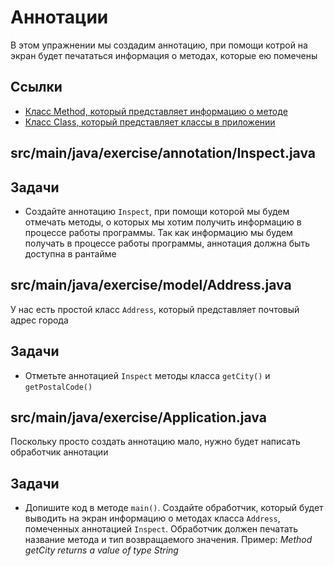 # Аннотации

В этом упражнении мы создадим аннотацию, при помощи котрой на экран будет печататься информация о методах, которые ею помечены

## Ссылки

* [Класс Method, который представляет информацию о методе](https://docs.oracle.com/javase/8/docs/api/java/lang/reflect/Method.html)
* [Класс Class, который представляет классы в приложении](https://docs.oracle.com/javase/8/docs/api/java/lang/Class.html)

## src/main/java/exercise/annotation/Inspect.java

## Задачи

* Создайте аннотацию `Inspect`, при помощи которой мы будем отмечать методы, о которых мы хотим получить информацию в процессе работы программы. Так как информацию мы будем получать в процессе работы программы, аннотация должна быть доступна в рантайме

## src/main/java/exercise/model/Address.java

У нас есть простой класс `Address`, который представляет почтовый адрес города

## Задачи

* Отметьте аннотацией `Inspect` методы класса `getCity()` и `getPostalCode()`

## src/main/java/exercise/Application.java

Поскольку просто создать аннотацию мало, нужно будет написать обработчик аннотации

## Задачи

* Допишите код в методе `main()`. Создайте обработчик, который будет выводить на экран информацию о методах класса `Address`, помеченных аннотацией `Inspect`. Обработчик должен печатать название метода и тип возвращаемого значения. Пример: *Method getCity returns a value of type String*

